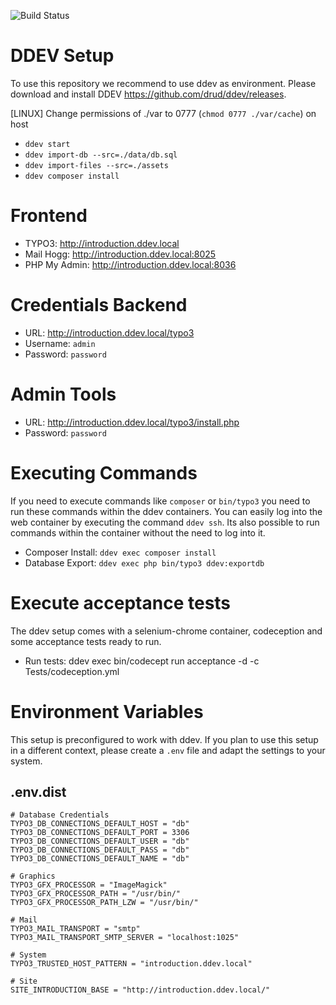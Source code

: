 ![Build Status](https://github.com/benjaminkott/site-introduction/actions/workflows/tests.yml/badge.svg)


# DDEV Setup

To use this repository we recommend to use ddev as environment. Please download
and install DDEV https://github.com/drud/ddev/releases.

[LINUX] Change permissions of ./var to 0777 (`chmod 0777 ./var/cache`) on host

* `ddev start`
* `ddev import-db --src=./data/db.sql`
* `ddev import-files --src=./assets`
* `ddev composer install`

# Frontend

* TYPO3: http://introduction.ddev.local
* Mail Hogg: http://introduction.ddev.local:8025
* PHP My Admin: http://introduction.ddev.local:8036

# Credentials Backend

* URL: http://introduction.ddev.local/typo3
* Username: `admin`
* Password: `password`

# Admin Tools

* URL: http://introduction.ddev.local/typo3/install.php
* Password: `password`

# Executing Commands

If you need to execute commands like `composer` or `bin/typo3` you need to run
these commands within the ddev containers. You can easily log into the web
container by executing the command `ddev ssh`. Its also possible to run commands
within the container without the need to log into it.

* Composer Install: `ddev exec composer install`
* Database Export: `ddev exec php bin/typo3 ddev:exportdb`

# Execute acceptance tests

The ddev setup comes with a selenium-chrome container, codeception and some
acceptance tests ready to run.

* Run tests: ddev exec bin/codecept run acceptance -d -c Tests/codeception.yml

# Environment Variables

This setup is preconfigured to work with ddev. If you plan to use this setup
in a different context, please create a `.env` file and adapt the settings
to your system.

## .env.dist

```
# Database Credentials
TYPO3_DB_CONNECTIONS_DEFAULT_HOST = "db"
TYPO3_DB_CONNECTIONS_DEFAULT_PORT = 3306
TYPO3_DB_CONNECTIONS_DEFAULT_USER = "db"
TYPO3_DB_CONNECTIONS_DEFAULT_PASS = "db"
TYPO3_DB_CONNECTIONS_DEFAULT_NAME = "db"

# Graphics
TYPO3_GFX_PROCESSOR = "ImageMagick"
TYPO3_GFX_PROCESSOR_PATH = "/usr/bin/"
TYPO3_GFX_PROCESSOR_PATH_LZW = "/usr/bin/"

# Mail
TYPO3_MAIL_TRANSPORT = "smtp"
TYPO3_MAIL_TRANSPORT_SMTP_SERVER = "localhost:1025"

# System
TYPO3_TRUSTED_HOST_PATTERN = "introduction.ddev.local"

# Site
SITE_INTRODUCTION_BASE = "http://introduction.ddev.local/"
```
